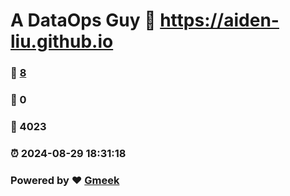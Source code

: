 # A DataOps Guy :link: https://aiden-liu.github.io 
### :page_facing_up: [8](https://aiden-liu.github.io/tag.html) 
### :speech_balloon: 0 
### :hibiscus: 4023 
### :alarm_clock: 2024-08-29 18:31:18 
### Powered by :heart: [Gmeek](https://github.com/Meekdai/Gmeek)
